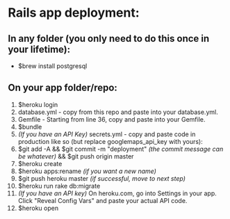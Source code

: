 # Rails app deployment: #

## In any folder (you only need to do this once in your lifetime): ##
* $brew install postgresql

## On your app folder/repo: ##
1. $heroku login
2. database.yml - copy from this repo and paste into your database.yml.
3. Gemfile - Starting from line 36, copy and paste into your Gemfile.
4. $bundle
5. *(If you have an API Key)* secrets.yml - copy and paste code in production like so (but replace googlemaps_api_key with yours):
6. $git add -A && $git commit -m "deployment" *(the commit message can be whatever)* && $git push origin master
7. $heroku create
8. $heroku apps:rename <newname> *(if you want a new name)*
9. $git push heroku master *(if successful, move to next step)*
10. $heroku run rake db:migrate
11. *(If you have an API key)* On heroku.com, go into Settings in your app. Click "Reveal Config Vars" and paste your actual API code.
12. $heroku open
